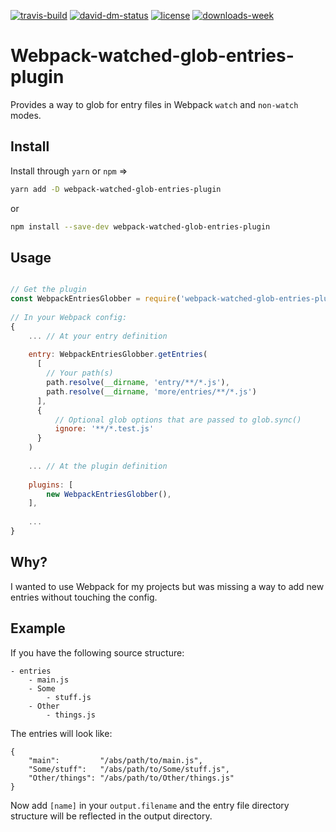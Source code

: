 [![travis-build][travis-build]][travis-build-url]
[![david-dm-status][david-dm-status]][david-dm-status-url]
[![license][license]][license-url]
[![downloads-week][downloads-week]][downloads-week-url]


# Webpack-watched-glob-entries-plugin
Provides a way to glob for entry files in Webpack `watch` and `non-watch` modes.

## Install

Install through `yarn` or `npm` =>

```sh
yarn add -D webpack-watched-glob-entries-plugin
```

or

```sh
npm install --save-dev webpack-watched-glob-entries-plugin
```

## Usage

```js

// Get the plugin
const WebpackEntriesGlobber = require('webpack-watched-glob-entries-plugin');
 
// In your Webpack config:
{
    ... // At your entry definition
    
    entry: WebpackEntriesGlobber.getEntries(
      [ 
        // Your path(s) 
        path.resolve(__dirname, 'entry/**/*.js'),
        path.resolve(__dirname, 'more/entries/**/*.js')
      ],
      {
          // Optional glob options that are passed to glob.sync()
          ignore: '**/*.test.js'
      }
    )
    
    ... // At the plugin definition
    
    plugins: [
        new WebpackEntriesGlobber(),
    ],
    
    ...
}

```

## Why?
I wanted to use Webpack for my projects but was missing a way to add new entries without touching the config.

## Example
If you have the following source structure:

```
- entries
    - main.js
    - Some
        - stuff.js
    - Other
        - things.js 
```

The entries will look like:
```
{
    "main":         "/abs/path/to/main.js",
    "Some/stuff":   "/abs/path/to/Some/stuff.js",
    "Other/things": "/abs/path/to/Other/things.js"
}
```

Now add `[name]` in your `output.filename` and the entry file directory structure will be reflected in the output directory.



[travis-build]: https://api.travis-ci.com/Milanzor/webpack-watched-glob-entries-plugin.svg?branch=master
[travis-build-url]: https://travis-ci.com/Milanzor/webpack-watched-glob-entries-plugin

[david-dm-status]: https://david-dm.org/milanzor/webpack-watched-glob-entries-plugin.svg
[david-dm-status-url]: https://david-dm.org/milanzor/webpack-watched-glob-entries-plugin

[license]: https://img.shields.io/github/license/Milanzor/webpack-watched-glob-entries-plugin.svg
[license-url]: https://github.com/Milanzor/webpack-watched-glob-entries-plugin/blob/master/LICENSE

[downloads-week]: https://img.shields.io/npm/dw/webpack-watched-glob-entries-plugin.svg
[downloads-week-url]: https://www.npmjs.com/package/webpack-watched-glob-entries-plugin
